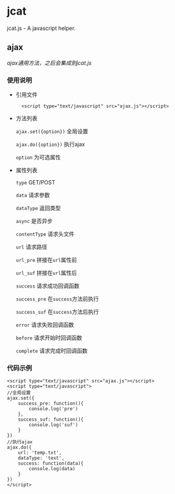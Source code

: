 # jcat
jcat.js - A javascript helper.


## ajax
*ajax通用方法，之后会集成到jcat.js*

### 使用说明
- 引用文件

		<script type="text/javascript" src="ajax.js"></script>

- 方法列表

	`ajax.set({option})` 全局设置

	`ajax.do({option})` 执行ajax

	`option` 为可选属性

- 属性列表

	`type` GET/POST

	`data` 请求参数

	`dataType` 返回类型

	`async`	是否异步

	`contentType` 请求头文件

	`url` 请求路径

	`url_pre` 拼接在`url`属性前

	`url_suf` 拼接在`url`属性后

	`success` 请求成功回调函数

	`success_pre` 在`success`方法前执行

	`success_suf` 在`success`方法后执行

	`error` 请求失败回调函数

	`before` 请求开始时回调函数

	`complete` 请求完成时回调函数

### 代码示例
	<script type="text/javascript" src="ajax.js"></script>
	<script type="text/javascript">
	//全局设置
	ajax.set({
		success_pre: function(){
			console.log('pre')
		},
		success_suf: function(){
			console.log('suf')
		}
	})
	//执行ajax
	ajax.do({
		url: 'temp.txt',
		dataType: 'text',
		success: function(data){
			console.log(data)
		}
	})
	</script>